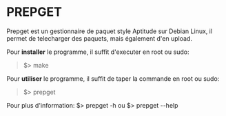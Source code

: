 # PREPGET

Prepget est un gestionnaire de paquet style Aptitude sur Debian Linux, il permet de telecharger des paquets, mais également d'en upload.

Pour **installer** le programme, il suffit d'executer en root ou sudo:
> $> make

Pour **utiliser** le programme, il suffit de taper la commande en root ou sudo:
> $> prepget

Pour plus d'information:
$> prepget -h	ou
$> prepget --help
